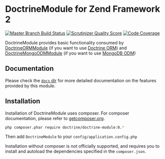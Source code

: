 # DoctrineModule for Zend Framework 2

[![Master Branch Build Status](https://secure.travis-ci.org/doctrine/DoctrineModule.png?branch=master)](http://travis-ci.org/doctrine/DoctrineModule) [![Scrutinizer Quality Score](https://scrutinizer-ci.com/g/doctrine/DoctrineModule/badges/quality-score.png?s=9772884307bfc08a7eae862fd553e9d5df251729)](https://scrutinizer-ci.com/g/doctrine/DoctrineModule/) [![Code Coverage](https://scrutinizer-ci.com/g/doctrine/DoctrineModule/badges/coverage.png?s=3a35b83cbfdb95b54fd01fd1aef6b0c65a09a43b)](https://scrutinizer-ci.com/g/doctrine/DoctrineModule/)

DoctrineModule provides basic functionality consumed by 
[DoctrineORMModule](http://www.github.com/doctrine/DoctrineORMModule) 
(if you want to use [Doctrine ORM](https://github.com/doctrine/doctrine2))
and [DoctrineMongoODMModule](https://github.com/doctrine/DoctrineMongoODMModule)
(if you want to use [MongoDB ODM](https://github.com/doctrine/mongodb-odm))

## Documentation

Please check the [`docs` dir](https://github.com/doctrine/DoctrineModule/tree/master/docs)
for more detailed documentation on the features provided by this module.

## Installation

Installation of DoctrineModule uses composer. For composer documentation, please refer to
[getcomposer.org](http://getcomposer.org/).

```sh
php composer.phar require doctrine/doctrine-module:0.*
```

Then add `DoctrineModule` to your `config/application.config.php`

Installation without composer is not officially supported, and requires you to install and autoload
the dependencies specified in the `composer.json`.
